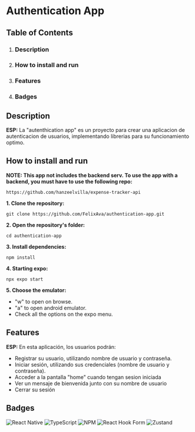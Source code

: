 # Authentication App

## Table of Contents

1. ### Description
2. ### How to install and run
3. ### Features
4. ### Badges

## Description
**ESP:** La "autenthication app" es un proyecto para crear una aplicacion de autenticacion de usuarios, implementando librerias para su funcionamiento optimo.

## How to install and run

**NOTE: This app not includes the backend serv. To use the app with a backend, you must have to use the following repo:**
```
https://github.com/hanzeelvilla/expense-tracker-api
```
**1. Clone the repository:**
```
git clone https://github.com/FelixAva/authentication-app.git
```
**2. Open the repository's folder:**
```
cd authentication-app
```
**3. Install dependencies:**
```
npm install
```
**4. Starting expo:**
```
npx expo start
```
**5. Choose the emulator:**
- "w" to open on browse.
- "a" to open android emulator.
- Check all the options on the expo menu.

## Features
**ESP:** En esta aplicación, los usuarios podrán:

- Registrar su usuario, utilizando nombre de usuario y contraseña.
- Iniciar sesión, utilizando sus credenciales (nombre de usuario y contraseña).
- Acceder a la pantalla "home" cuando tengan sesion iniciada
- Ver un mensaje de bienvenida junto con su nombre de usuario
- Cerrar su sesión

## Badges
![React Native](https://img.shields.io/badge/react_native-%2320232a.svg?style=for-the-badge&logo=react&logoColor=%2361DAFB)
![TypeScript](https://img.shields.io/badge/typescript-%23007ACC.svg?style=for-the-badge&logo=typescript&logoColor=white)
![NPM](https://img.shields.io/badge/NPM-%23CB3837.svg?style=for-the-badge&logo=npm&logoColor=white)
![React Hook Form](https://img.shields.io/badge/React%20Hook%20Form-%23EC5990.svg?style=for-the-badge&logo=reacthookform&logoColor=white)
![Zustand](https://img.shields.io/badge/zustand-%2320232a.svg?style=for-the-badge&logo=react&logoColor=%2361DAFB)
